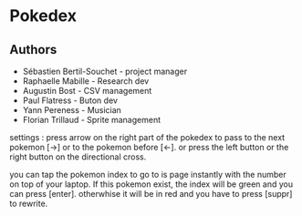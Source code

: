 # Pokedex

## Authors

  - Sébastien Bertil-Souchet - project manager
  - Raphaelle Mabille - Research dev
  - Augustin Bost - CSV management
  - Paul Flatress - Buton dev
  - Yann Pereness - Musician
  - Florian Trillaud - Sprite management

settings :
  press arrow on the right part of the pokedex to pass to the next pokemon [->] or to the pokemon before [<-].
  or press the left button or the right button on the directional cross.
  
  you can tap the pokemon index to go to is page instantly with the number on top of your laptop.
    If this pokemon exist, the index will be green and you can press [enter].
    otherwhise it will be in red and you have to press [suppr] to rewrite.
